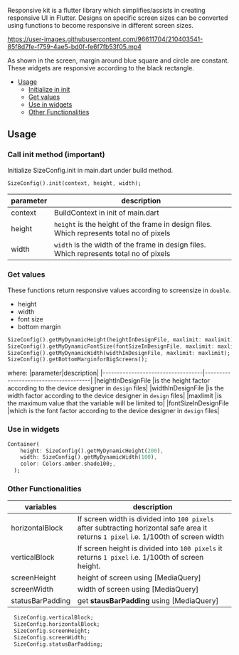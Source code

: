 Responsive kit is a flutter library which simplifies/assists in creating responsive UI in Flutter. Designs on specific screen sizes can be converted using functions to become responsive in different screen sizes. 

https://user-images.githubusercontent.com/96611704/210403541-85f8d7fe-f759-4ae5-bd0f-fe6f7fb53f05.mp4 

As shown in the screen, margin around blue square and circle are constant. These widgets are responsive according to the black rectangle.

- [Usage](#usage)
  - [Initialize in init](#initialize-init)
  - [Get values](#get-values)
  - [Use in widgets](#use-in-widgets)
  - [Other Functionalities](#other-functionalities)

## Usage

### Call init method (important)
Initialize SizeConfig.init in main.dart under build method.

```dart
SizeConfig().init(context, height, width);
```

|parameter|description|
|-----------------------------------|--------------------------------------|
|context  |BuildContext in init of main.dart                                                |
|height   |`height` is the height of the frame in design files. Which represents total no of pixels|
|width    |`width` is the width of the frame in design files. Which represents total no of pixels  |

### Get values

These functions return responsive values according to screensize in `double`.
- height
- width
- font size
- bottom margin

```dart
SizeConfig().getMyDynamicHeight(heightInDesignFile, maxlimit: maxlimit);
SizeConfig().getMyDynamicFontSize(fontSizeInDesignFile, maxlimit: maxlimit);
SizeConfig().getMyDynamicWidth(widthInDesignFile, maxlimit: maxlimit);
SizeConfig().getBottomMarginforBigScreens();
```
where: 
|parameter|description|
|-----------------------------------|--------------------------------------|
|heightInDesignFile   |is the height factor according to the device designer in `design` files|
|widthInDesignFile    |is the width factor according to the device designer in `design` files|
|maxlimit      |is the maximum value that the variable will be limited to|
|fontSizeInDesignFile |which is the font factor according to the device designer in `design` files|

### Use in widgets

```dart
Container(
    height: SizeConfig().getMyDynamicHeight(200),
    width: SizeConfig().getMyDynamicWidth(100),
    color: Colors.amber.shade100;,
  ); 
```
### Other Functionalities


|variables |description|
|-----------------------------------|--------------------------------------|
|horizontalBlock   |If screen width is divided into `100 pixels` after subtracting horizontal safe area it returns `1 pixel` i.e. 1/100th of screen width |
|verticalBlock    |If screen height is divided into `100 pixels` it returns `1 pixel` i.e. 1/100th of screen height.|
|screenHeight      |height of screen using [MediaQuery]|
|screenWidth |width of screen using [MediaQuery]|
|statusBarPadding |get **stausBarPadding** using [MediaQuery]|


```dart
  SizeConfig.verticalBlock;
  SizeConfig.horizontalBlock;
  SizeConfig.screenHeight;
  SizeConfig.screenWidth;
  SizeConfig.statusBarPadding;
```
